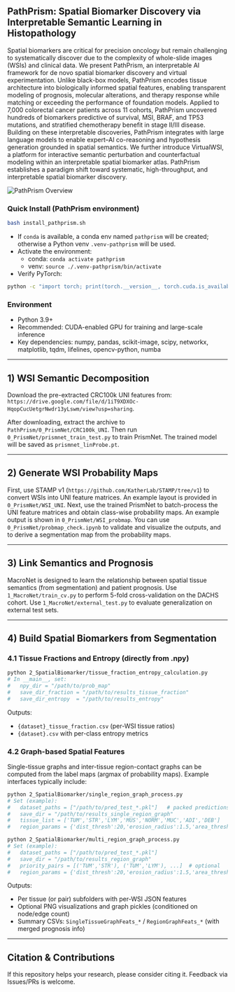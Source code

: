 ## PathPrism: Spatial Biomarker Discovery via Interpretable Semantic Learning in Histopathology

Spatial biomarkers are critical for precision oncology but remain challenging to systematically discover due to the complexity of whole-slide images (WSIs) and clinical data. We present PathPrism, an interpretable AI framework for de novo spatial biomarker discovery and virtual experimentation. Unlike black-box models, PathPrism encodes tissue architecture into biologically informed spatial features, enabling transparent modeling of prognosis, molecular alterations, and therapy response while matching or exceeding the performance of foundation models. Applied to 7,000 colorectal cancer patients across 11 cohorts, PathPrism uncovered hundreds of biomarkers predictive of survival, MSI, BRAF, and TP53 mutations, and stratified chemotherapy benefit in stage II/III disease. Building on these interpretable discoveries, PathPrism integrates with large language models to enable expert–AI co-reasoning and hypothesis generation grounded in spatial semantics. We further introduce VirtualWSI, a platform for interactive semantic perturbation and counterfactual modeling within an interpretable spatial biomarker atlas. PathPrism establishes a paradigm shift toward systematic, high-throughput, and interpretable spatial biomarker discovery.

![PathPrism Overview](assets/figure1_new2.png)

### Quick Install (PathPrism environment)
```bash
bash install_pathprism.sh
```
- If `conda` is available, a conda env named `pathprism` will be created; otherwise a Python venv `.venv-pathprism` will be used.
- Activate the environment:
  - conda: `conda activate pathprism`
  - venv: `source ./.venv-pathprism/bin/activate`
- Verify PyTorch:
```bash
python -c "import torch; print(torch.__version__, torch.cuda.is_available())"
```


### Environment
- Python 3.9+
- Recommended: CUDA-enabled GPU for training and large-scale inference
- Key dependencies: numpy, pandas, scikit-image, scipy, networkx, matplotlib, tqdm, lifelines, opencv-python, numba



---

## 1) WSI Semantic Decomposition
Download the pre-extracted CRC100k UNI features from:
`https://drive.google.com/file/d/1iT9XDXOc-HqopCucUetgrNwdr13yLswm/view?usp=sharing`.

After downloading, extract the archive to `PathPrism/0_PrismNet/CRC100k_UNI`.
Then run `0_PrismNet/prismnet_train_test.py` to train PrismNet. The trained model will be saved as `prismnet_linProbe.pt`.

---

## 2) Generate WSI Probability Maps
First, use STAMP v1 (`https://github.com/KatherLab/STAMP/tree/v1`) to convert WSIs into UNI feature matrices. An example layout is provided in `0_PrismNet/WSI_UNI`.
Next, use the trained PrismNet to batch-process the UNI feature matrices and obtain class-wise probability maps. An example output is shown in `0_PrismNet/WSI_probmap`.
You can use `0_PrismNet/probmap_check.ipynb` to validate and visualize the outputs, and to derive a segmentation map from the probability maps.

---

## 3) Link Semantics and Prognosis
MacroNet is designed to learn the relationship between spatial tissue semantics (from segmentation) and patient prognosis.
Use `1_MacroNet/train_cv.py` to perform 5-fold cross-validation on the DACHS cohort.
Use `1_MacroNet/external_test.py` to evaluate generalization on external test sets.

---

## 4) Build Spatial Biomarkers from Segmentation

### 4.1 Tissue Fractions and Entropy (directly from .npy)
```bash
python 2_SpatialBiomarker/tissue_fraction_entropy_calculation.py
# In __main__, set:
#   npy_dir = "/path/to/prob_map"
#   save_dir_fraction = "/path/to/results_tissue_fraction"
#   save_dir_entropy  = "/path/to/results_entropy"
```
Outputs:
- `{dataset}_tissue_fraction.csv` (per-WSI tissue ratios)
- `{dataset}.csv` with per-class entropy metrics 

### 4.2 Graph-based Spatial Features
Single-tissue graphs and inter-tissue region-contact graphs can be computed from the label maps (argmax of probability maps). Example interfaces typically include:

```bash
python 2_SpatialBiomarker/single_region_graph_process.py
# Set (example):
#   dataset_paths = ["/path/to/pred_test_*.pkl"]   # packed predictions incl. paths and outcomes
#   save_dir = "/path/to/results_single_region_graph"
#   tissue_list = ['TUM','STR','LYM','MUS','NORM','MUC','ADI','DEB']
#   region_params = {'dist_thresh':20,'erosion_radius':1.5,'area_thresh':2000,'block_size':30}

python 2_SpatialBiomarker/multi_region_graph_process.py
# Set (example):
#   dataset_paths = ["/path/to/pred_test_*.pkl"]
#   save_dir = "/path/to/results_region_graph"
#   priority_pairs = [('TUM','STR'), ('TUM','LYM'), ...]  # optional
#   region_params = {'dist_thresh':20,'erosion_radius':1.5,'area_thresh':2000,'block_size':30}
```

Outputs:
- Per tissue (or pair) subfolders with per-WSI JSON features
- Optional PNG visualizations and graph pickles (conditioned on node/edge count)
- Summary CSVs: `SingleTissueGraphFeats_*` / `RegionGraphFeats_*` (with merged prognosis info)

---


## Citation & Contributions
If this repository helps your research, please consider citing it. Feedback via Issues/PRs is welcome.


